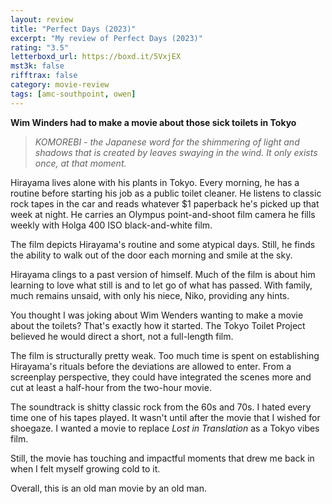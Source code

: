 ```yaml
---
layout: review
title: "Perfect Days (2023)"
excerpt: "My review of Perfect Days (2023)"
rating: "3.5"
letterboxd_url: https://boxd.it/5VxjEX
mst3k: false
rifftrax: false
category: movie-review
tags: [amc-southpoint, owen]
---
```


<b>Wim Winders had to make a movie about those sick toilets in Tokyo</b>

<blockquote><i>KOMOREBI - the Japanese word for the shimmering of light and shadows that is created by leaves swaying in the wind.
</i><i>It only exists once, at that moment.</i></blockquote>

Hirayama lives alone with his plants in Tokyo. Every morning, he has a routine before starting his job as a public toilet cleaner. He listens to classic rock tapes in the car and reads whatever $1 paperback he's picked up that week at night. He carries an Olympus point-and-shoot film camera he fills weekly with Holga 400 ISO black-and-white film.

The film depicts Hirayama's routine and some atypical days. Still, he finds the ability to walk out of the door each morning and smile at the sky.

Hirayama clings to a past version of himself. Much of the film is about him learning to love what still is and to let go of what has passed. With family, much remains unsaid, with only his niece, Niko, providing any hints.

You thought I was joking about Wim Wenders wanting to make a movie about the toilets? That's exactly how it started. The Tokyo Toilet Project believed he would direct a short, not a full-length film.

The film is structurally pretty weak. Too much time is spent on establishing Hirayama's rituals before the deviations are allowed to enter. From a screenplay perspective, they could have integrated the scenes more and cut at least a half-hour from the two-hour movie.

The soundtrack is shitty classic rock from the 60s and 70s. I hated every time one of his tapes played. It wasn't until after the movie that I wished for shoegaze. I wanted a movie to replace <i>Lost in Translation</i> as a Tokyo vibes film.

Still, the movie has touching and impactful moments that drew me back in when I felt myself growing cold to it.

Overall, this is an old man movie by an old man.

